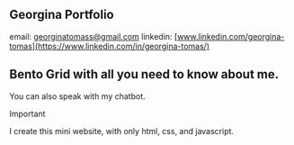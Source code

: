 ## Georgina Portfolio
email: georginatomass@gmail.com
linkedin: [www.linkedin.com/georgina-tomas](https://www.linkedin.com/in/georgina-tomas/)


## Bento Grid with all you need to know about me. ## 
You can also speak with my chatbot.

> [!IMPORTANT]  
> I create this mini website, with only html, css, and javascript. 